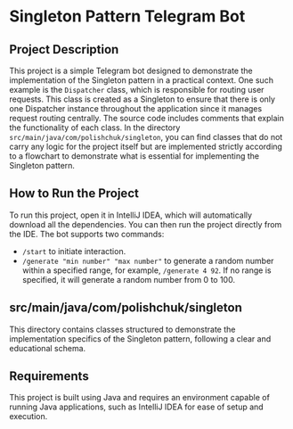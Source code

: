 # Singleton Pattern Telegram Bot

## Project Description

This project is a simple Telegram bot designed to demonstrate the implementation of the Singleton pattern in a practical context. One such example is the `Dispatcher` class, which is responsible for routing user requests. This class is created as a Singleton to ensure that there is only one Dispatcher instance throughout the application since it manages request routing centrally. The source code includes comments that explain the functionality of each class. In the directory `src/main/java/com/polishchuk/singleton`, you can find classes that do not carry any logic for the project itself but are implemented strictly according to a flowchart to demonstrate what is essential for implementing the Singleton pattern.

## How to Run the Project

To run this project, open it in IntelliJ IDEA, which will automatically download all the dependencies. You can then run the project directly from the IDE. The bot supports two commands:
- `/start` to initiate interaction.
- `/generate "min number" "max number"` to generate a random number within a specified range, for example, `/generate 4 92`. If no range is specified, it will generate a random number from 0 to 100.

## src/main/java/com/polishchuk/singleton

This directory contains classes structured to demonstrate the implementation specifics of the Singleton pattern, following a clear and educational schema.

## Requirements

This project is built using Java and requires an environment capable of running Java applications, such as IntelliJ IDEA for ease of setup and execution.

